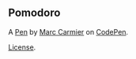 Pomodoro
--------


A [Pen](https://codepen.io/marema31/pen/vJdwJV) by [Marc Carmier](https://codepen.io/marema31) on [CodePen](https://codepen.io).

[License](https://codepen.io/marema31/pen/vJdwJV/license).